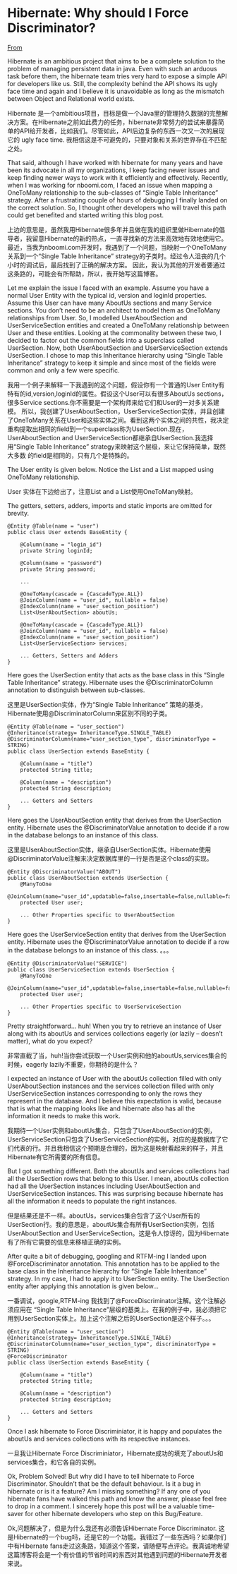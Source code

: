 # Hibernate: Why should I Force Discriminator?

[From](http://www.gmarwaha.com/blog/2009/08/26/hibernate-why-should-i-force-discriminator/)  

Hibernate is an ambitious project that aims to be a complete solution to the problem of managing persistent data in java. Even with such an arduous task before them, the hibernate team tries very hard to expose a simple API for developers like us. Still, the complexity behind the API shows its ugly face time and again and I believe it is unavoidable as long as the mismatch between Object and Relational world exists. 

Hibernate 是一个ambitious项目，目标是做一个Java里的管理持久数据的完整解决方案。在Hibernate之前如此费力的任务，hibernate非常努力的尝试来暴露简单的API给开发者，比如我们。尽管如此，API后边复杂的东西一次又一次的展现它的 ugly face time. 我相信这是不可避免的，只要对象和关系的世界存在不匹配之处。  

That said, although I have worked with hibernate for many years and have been its advocate in all my organizations, I keep facing newer issues and keep finding newer ways to work with it efficiently and effectively. Recently, when I was working for nboomi.com, I faced an issue when mapping a OneToMany relationship to the sub-classes of “Single Table Inheritance” strategy. After a frustrating couple of hours of debugging I finally landed on the correct solution. So, I thought other developers who will travel this path could get benefited and started writing this blog post.  

上边的意思是，虽然我用Hibernate很多年并且做在我的组织里做Hibernate的倡导者，我留意Hibernate的新的热点，一直寻找新的方法来高效地有效地使用它。 最近，当我为nboomi.com开发时，我遇到了一个问题，当映射一个OneToMany关系到一个“Single Table Inheritance” strategy的子类时。经过令人沮丧的几个小时的调试后，最后找到了正确的解决方案。 因此，我认为其他的开发者要通过这条路的，可能会有所帮助，所以，我开始写这篇博客。  

Let me explain the issue I faced with an example. Assume you have a normal User Entity with the typical id, version and loginId properties. Assume this User can have many AboutUs sections and many Service sections. You don’t need to be an architect to model them as OneToMany relationships from User. So, I modelled UserAboutSection and UserServiceSection entities and created a OneToMany relationship between User and these entities. Looking at the commonality between these two, I decided to factor out the common fields into a superclass called UserSection. Now, both UserAboutSection and UserServiceSection extends UserSection. I chose to map this Inheritance hierarchy using “Single Table Inheritance” strategy to keep it simple and since most of the fields were common and only a few were specific.  

我用一个例子来解释一下我遇到的这个问题，假设你有一个普通的User Entity有特有的id,version,loginId的属性。假设这个User可以有很多AboutUs sections，很多Service sections.你不需要是一个架构师来给它们和User的一对多关系建模。 所以，我创建了UserAboutSection，UserServiceSection实体，并且创建了OneToMany关系在User和这些实体之间。看到这两个实体之间的共性，我决定重构提取出相同的field到一个superclass称为UserSection.现在，UserAboutSection and UserServiceSection都继承自UserSection.我选择用“Single Table Inheritance” strategy来映射这个层级，来让它保持简单，既然大多数 的field是相同的，只有几个是特殊的。  

The User entity is given below. Notice the List<UserAboutSection> and a List<UserServiceSection> mapped using OneToMany relationship.  

User 实体在下边给出了，注意List<UserAboutSection> and a List<UserServiceSection>使用OneToMany映射。  

The getters, setters, adders, imports and static imports are omitted for brevity.

```   
@Entity @Table(name = "user")
public class User extends BaseEntity {

    @Column(name = "login_id")
    private String loginId;

    @Column(name = "password")
    private String password;

    ...

    @OneToMany(cascade = {CascadeType.ALL})
    @JoinColumn(name = "user_id", nullable = false)
    @IndexColumn(name = "user_section_position")
    List<UserAboutSection> aboutUs;

    @OneToMany(cascade = {CascadeType.ALL})
    @JoinColumn(name = "user_id", nullable = false)
    @IndexColumn(name = "user_section_position")
    List<UserServiceSection> services;

    ... Getters, Setters and Adders
}

```

Here goes the UserSection entity that acts as the base class in this “Single Table Inheritance” strategy. Hibernate uses the @DiscriminatorColumn annotation to distinguish between sub-classes.  

这里是UserSection实体，作为“Single Table Inheritance” 策略的基类，Hibernate使用@DiscriminatorColumn来区别不同的子类。

```
@Entity @Table(name = "user_section")
@Inheritance(strategy= InheritanceType.SINGLE_TABLE)
@DiscriminatorColumn(name="user_section_type", discriminatorType = STRING) 
public class UserSection extends BaseEntity {
    
    @Column(name = "title")         
    protected String title;

    @Column(name = "description")   
    protected String description;

    ... Getters and Setters
}
```

Here goes the UserAboutSection entity that derives from the UserSection entity. Hibernate uses the @DiscriminatorValue annotation to decide if a row in the database belongs to an instance of this class.

这里是UserAboutSection实体，继承自UserSection实体。Hibernate使用@DiscriminatorValue注解来决定数据库里的一行是否是这个class的实现。

```
@Entity @DiscriminatorValue("ABOUT")
public class UserAboutSection extends UserSection {
    @ManyToOne 
    @JoinColumn(name="user_id",updatable=false,insertable=false,nullable=false)
    protected User user;

    ... Other Properties specific to UserAboutSection
}
```

Here goes the UserServiceSection entity that derives from the UserSection entity. Hibernate uses the @DiscriminatorValue annotation to decide if a row in the database belongs to an instance of this class.
 。。。

```
@Entity @DiscriminatorValue("SERVICE")
public class UserServiceSection extends UserSection {
    @ManyToOne 
    @JoinColumn(name="user_id",updatable=false,insertable=false,nullable=false)
    protected User user;

    ... Other Properties specific to UserServiceSection
}
```

Pretty straightforward… huh! When you try to retrieve an instance of User along with its aboutUs and services collections eagerly (or lazily – doesn’t matter), what do you expect?  

非常直截了当，huh!当你尝试获取一个User实例和他的aboutUs,services集合的时候，eagerly lazily不重要，你期待的是什么？  

I expected an instance of User with the aboutUs collection filled with only UserAboutSection instances and the services collection filled with only UserServiceSection instances corresponding to only the rows they represent in the database. And I believe this expectation is valid, because that is what the mapping looks like and hibernate also has all the information it needs to make this work. 

我期待一个User实例和aboutUs集合，只包含了UserAboutSection的实例，UserServiceSection只包含了UserServiceSection的实例，对应的是数据库了它们代表的行。并且我相信这个预期是合理的，因为这是映射看起来的样子，并且Hibernate有它所需要的所有信息。 

But I got something different. Both the aboutUs and services collections had all the UserSection rows that belong to this User. I mean, aboutUs collection had all the UserSection instances including UserAboutSection and UserServiceSection instances. This was surprising because hibernate has all the information it needs to populate the right instances.  

但是结果还是不一样。aboutUs，services集合包含了这个User所有的UserSection行。我的意思是，aboutUs集合有所有UserSection实例，包括UserAboutSection and UserServiceSection。这是令人惊讶的，因为Hibernate有了所有它需要的信息来移植正确的实例。

After quite a bit of debugging, googling and RTFM-ing I landed upon @ForceDiscriminator annotation. This annotation has to be applied to the base class in the Inheritance hierarchy for “Single Table Inheritance” strategy. In my case, I had to apply it to UserSection entity. The UserSection entity after applying this annotation is given below…  

一番调试，google,RTFM-ing 我找到了@ForceDiscriminator注解。这个注解必须应用在 “Single Table Inheritance”层级的基类上。在我的例子中，我必须把它用到UserSection实体上。加上这个注解之后的UserSection是这个样子。。。

```
@Entity @Table(name = "user_section")
@Inheritance(strategy= InheritanceType.SINGLE_TABLE)
@DiscriminatorColumn(name="user_section_type", discriminatorType = STRING) 
@ForceDiscriminator
public class UserSection extends BaseEntity {
    
    @Column(name = "title")         
    protected String title;

    @Column(name = "description")   
    protected String description;

    ... Getters and Setters
}
```

Once I ask hibernate to Force Discriminiator, it is happy and populates the aboutUs and services collections with its respective instances.  

一旦我让Hibernate Force Discriminiator，Hibernate成功的填充了aboutUs和services集合，和它各自的实例。  

Ok, Problem Solved! But why did I have to tell hibernate to Force Discriminator. Shouldn’t that be the default behaviour. Is it a bug in hibernate or is it a feature? Am I missing something? If any one of you hibernate fans have walked this path and know the answer, please feel free to drop in a comment. I sincerely hope this post will be a valuable time-saver for other hibernate developers who step on this Bug/Feature.  

Ok,问题解决了，但是为什么我还有必须告诉Hibernate Force Discriminator. 这是Hibernate的一个bug吗，还是它的一个功能。我错过了一些东西吗？如果你们中有Hibernate fans走过这条路，知道这个答案，请随便写点评论。我真诚地希望这篇博客将会是一个有价值的节省时间的东西对其他遇到问题的Hibernate开发者来说。

